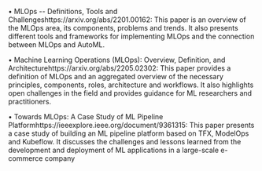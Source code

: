 
•  MLOps -- Definitions, Tools and Challengeshttps://arxiv.org/abs/2201.00162: This paper is an overview of the MLOps area, its components, problems and trends. It also presents different tools and frameworks for implementing MLOps and the connection between MLOps and AutoML.

•  Machine Learning Operations (MLOps): Overview, Definition, and Architecturehttps://arxiv.org/abs/2205.02302: This paper provides a definition of MLOps and an aggregated overview of the necessary principles, components, roles, architecture and workflows. It also highlights open challenges in the field and provides guidance for ML researchers and practitioners.

•  Towards MLOps: A Case Study of ML Pipeline Platformhttps://ieeexplore.ieee.org/document/9361315: This paper presents a case study of building an ML pipeline platform based on TFX, ModelOps and Kubeflow. It discusses the challenges and lessons learned from the development and deployment of ML applications in a large-scale e-commerce company
